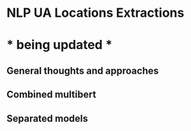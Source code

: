 # NLP UA Locations Extractions

# * being updated *

## General thoughts and approaches 

## Combined multibert



## Separated models 
